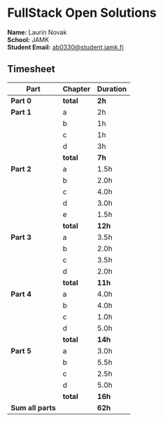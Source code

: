 # FullStack Open Solutions

**Name:** Laurin Novak  
**School:** JAMK  
**Student Email:** ab0330@student.jamk.fi

## Timesheet

| Part              | Chapter   | Duration |
|-------------------|-----------|----------|
| **Part 0**        | **total** | **2h**   |
| **Part 1**        | a         | 2h       |
|                   | b         | 1h       |  
|                   | c         | 1h       |
|                   | d         | 3h       |
|                   | **total** | **7h**   |
| **Part 2**        | a         | 1.5h     |
|                   | b         | 2.0h     |
|                   | c         | 4.0h     |
|                   | d         | 3.0h     |
|                   | e         | 1.5h     |
|                   | **total** | **12h**  |
| **Part 3**        | a         | 3.5h     |
|                   | b         | 2.0h     |
|                   | c         | 3.5h     |
|                   | d         | 2.0h     |
|                   | **total** | **11h**  |
| **Part 4**        | a         | 4.0h     |
|                   | b         | 4.0h     |
|                   | c         | 1.0h     |
|                   | d         | 5.0h     |
|                   | **total** | **14h**  |
| **Part 5**        | a         | 3.0h     |
|                   | b         | 5.5h     |
|                   | c         | 2.5h     |
|                   | d         | 5.0h     |
|                   | **total** | **16h**  |
| **Sum all parts** |           | **62h**  |
